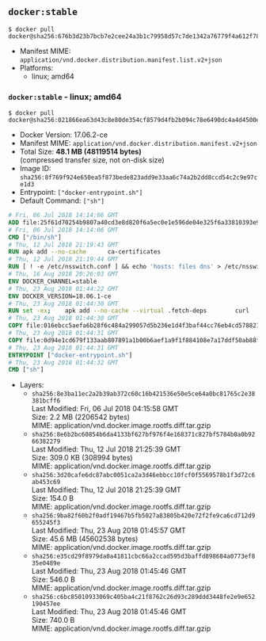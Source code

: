 ## `docker:stable`

```console
$ docker pull docker@sha256:676b3d23b7bcb7e2cee24a3b1c79958d57c7de1342a76779f4a612f78fd1626c
```

-	Manifest MIME: `application/vnd.docker.distribution.manifest.list.v2+json`
-	Platforms:
	-	linux; amd64

### `docker:stable` - linux; amd64

```console
$ docker pull docker@sha256:021866ea63d43c8e80de354cf8579d4fb2b094c78e6490dc4a4d4500e1bbc6c2
```

-	Docker Version: 17.06.2-ce
-	Manifest MIME: `application/vnd.docker.distribution.manifest.v2+json`
-	Total Size: **48.1 MB (48119514 bytes)**  
	(compressed transfer size, not on-disk size)
-	Image ID: `sha256:8f769f924e650ea5f873bede823add9e33aa6c74a2b2dd8ccd54c2c9e97ce1d3`
-	Entrypoint: `["docker-entrypoint.sh"]`
-	Default Command: `["sh"]`

```dockerfile
# Fri, 06 Jul 2018 14:14:06 GMT
ADD file:25f61d70254b9807a40cd3e8d820f6a5ec0e1e596de04e325f6a33810393e95a in / 
# Fri, 06 Jul 2018 14:14:06 GMT
CMD ["/bin/sh"]
# Thu, 12 Jul 2018 21:19:43 GMT
RUN apk add --no-cache 		ca-certificates
# Thu, 12 Jul 2018 21:19:44 GMT
RUN [ ! -e /etc/nsswitch.conf ] && echo 'hosts: files dns' > /etc/nsswitch.conf
# Thu, 16 Aug 2018 20:26:03 GMT
ENV DOCKER_CHANNEL=stable
# Thu, 23 Aug 2018 01:44:22 GMT
ENV DOCKER_VERSION=18.06.1-ce
# Thu, 23 Aug 2018 01:44:30 GMT
RUN set -ex; 	apk add --no-cache --virtual .fetch-deps 		curl 		tar 	; 		apkArch="$(apk --print-arch)"; 	case "$apkArch" in 		x86_64) dockerArch='x86_64' ;; 		armhf) dockerArch='armel' ;; 		aarch64) dockerArch='aarch64' ;; 		ppc64le) dockerArch='ppc64le' ;; 		s390x) dockerArch='s390x' ;; 		*) echo >&2 "error: unsupported architecture ($apkArch)"; exit 1 ;;	esac; 		if ! curl -fL -o docker.tgz "https://download.docker.com/linux/static/${DOCKER_CHANNEL}/${dockerArch}/docker-${DOCKER_VERSION}.tgz"; then 		echo >&2 "error: failed to download 'docker-${DOCKER_VERSION}' from '${DOCKER_CHANNEL}' for '${dockerArch}'"; 		exit 1; 	fi; 		tar --extract 		--file docker.tgz 		--strip-components 1 		--directory /usr/local/bin/ 	; 	rm docker.tgz; 		apk del .fetch-deps; 		dockerd -v; 	docker -v
# Thu, 23 Aug 2018 01:44:30 GMT
COPY file:016ebcc5aefa6b28f6c484a299057d5b236e1d4f3baf44cc76eb4cd578821691 in /usr/local/bin/modprobe 
# Thu, 23 Aug 2018 01:44:31 GMT
COPY file:0d94e1cd679f133aab807891a1b00b6aef1a9f1f884108e7a17ddf50ab88f1fb in /usr/local/bin/ 
# Thu, 23 Aug 2018 01:44:31 GMT
ENTRYPOINT ["docker-entrypoint.sh"]
# Thu, 23 Aug 2018 01:44:32 GMT
CMD ["sh"]
```

-	Layers:
	-	`sha256:8e3ba11ec2a2b39ab372c60c16b421536e50e5ce64a0bc81765c2e38381bcff6`  
		Last Modified: Fri, 06 Jul 2018 04:15:58 GMT  
		Size: 2.2 MB (2206542 bytes)  
		MIME: application/vnd.docker.image.rootfs.diff.tar.gzip
	-	`sha256:8e6b2bc60854b6da4133bf627bf976f4e168371c827bf5784b0a0b9266382279`  
		Last Modified: Thu, 12 Jul 2018 21:25:39 GMT  
		Size: 309.0 KB (308994 bytes)  
		MIME: application/vnd.docker.image.rootfs.diff.tar.gzip
	-	`sha256:3d20cafe6dc87abc0051ca2a3d46ebbcc10fcf0f5569578b1f3d72c6ab453c69`  
		Last Modified: Thu, 12 Jul 2018 21:25:39 GMT  
		Size: 154.0 B  
		MIME: application/vnd.docker.image.rootfs.diff.tar.gzip
	-	`sha256:9ba82f60b2f0adf19467b5fb5027a83805b420e72f2fe9ca6cd712d9655245f3`  
		Last Modified: Thu, 23 Aug 2018 01:45:57 GMT  
		Size: 45.6 MB (45602538 bytes)  
		MIME: application/vnd.docker.image.rootfs.diff.tar.gzip
	-	`sha256:e35cd29f8979da0a41811cbc66a2ccad595d3baffd898684a0773ef835e0489e`  
		Last Modified: Thu, 23 Aug 2018 01:45:46 GMT  
		Size: 546.0 B  
		MIME: application/vnd.docker.image.rootfs.diff.tar.gzip
	-	`sha256:c6bc85010933069c405ba4c21f8762c26d93c289ddd3448fe2e9e652190457ee`  
		Last Modified: Thu, 23 Aug 2018 01:45:46 GMT  
		Size: 740.0 B  
		MIME: application/vnd.docker.image.rootfs.diff.tar.gzip
